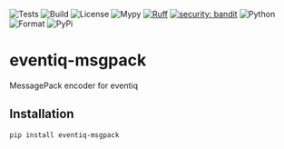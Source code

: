 ![Tests](https://github.com/asynq-io/eventiq-msgpack/workflows/Tests/badge.svg)
![Build](https://github.com/asynq-io/eventiq-msgpack/workflows/Publish/badge.svg)
![License](https://img.shields.io/github/license/asynq-io/eventiq-msgpack)
![Mypy](https://img.shields.io/badge/mypy-checked-blue)
[![Ruff](https://img.shields.io/endpoint?url=https://raw.githubusercontent.com/charliermarsh/ruff/main/assets/badge/v1.json)](https://github.com/charliermarsh/ruff)
[![security: bandit](https://img.shields.io/badge/security-bandit-yellow.svg)](https://github.com/PyCQA/bandit)
![Python](https://img.shields.io/pypi/pyversions/eventiq-msgpack)
![Format](https://img.shields.io/pypi/format/eventiq-msgpack)
![PyPi](https://img.shields.io/pypi/v/eventiq-msgpack)

# eventiq-msgpack

MessagePack encoder for eventiq


## Installation

```shell
pip install eventiq-msgpack
```
